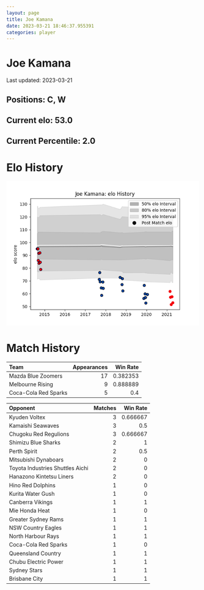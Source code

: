 ```yaml
---  
layout: page  
title: Joe Kamana  
date: 2023-03-21 18:46:37.955391  
categories: player  
---
```

# Joe Kamana


Last updated: 2023-03-21
## Positions: C, W

## Current elo: 53.0

## Current Percentile: 2.0

# Elo History


![elo history](history_JoeKamana.png)
# Match History


| Team                 |   Appearances |   Win Rate |
|:---------------------|--------------:|-----------:|
| Mazda Blue Zoomers   |            17 |   0.382353 |
| Melbourne Rising     |             9 |   0.888889 |
| Coca-Cola Red Sparks |             5 |   0.4      |

| Opponent                         |   Matches |   Win Rate |
|:---------------------------------|----------:|-----------:|
| Kyuden Voltex                    |         3 |   0.666667 |
| Kamaishi Seawaves                |         3 |   0.5      |
| Chugoku Red Regulions            |         3 |   0.666667 |
| Shimizu Blue Sharks              |         2 |   1        |
| Perth Spirit                     |         2 |   0.5      |
| Mitsubishi Dynaboars             |         2 |   0        |
| Toyota Industries Shuttles Aichi |         2 |   0        |
| Hanazono Kintetsu Liners         |         2 |   0        |
| Hino Red Dolphins                |         1 |   0        |
| Kurita Water Gush                |         1 |   0        |
| Canberra Vikings                 |         1 |   1        |
| Mie Honda Heat                   |         1 |   0        |
| Greater Sydney Rams              |         1 |   1        |
| NSW Country Eagles               |         1 |   1        |
| North Harbour Rays               |         1 |   1        |
| Coca-Cola Red Sparks             |         1 |   0        |
| Queensland Country               |         1 |   1        |
| Chubu Electric Power             |         1 |   1        |
| Sydney Stars                     |         1 |   1        |
| Brisbane City                    |         1 |   1        |